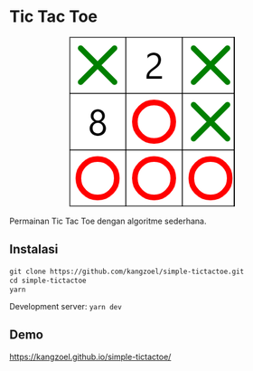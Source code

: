 # Tic Tac Toe

<p align="center"><img src="./thumbnail.png"></p>

Permainan Tic Tac Toe dengan algoritme sederhana.

## Instalasi

```
git clone https://github.com/kangzoel/simple-tictactoe.git
cd simple-tictactoe
yarn
```

Development server: `yarn dev`

## Demo

https://kangzoel.github.io/simple-tictactoe/
